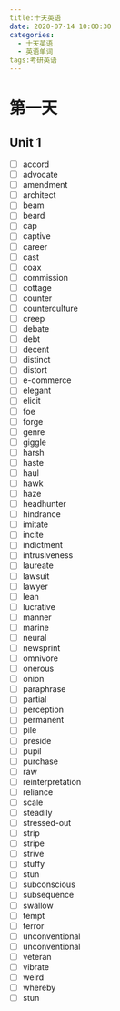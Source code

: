 ```yaml
---
title:十天英语
date: 2020-07-14 10:00:30
categories:
  - 十天英语
  - 英语单词
tags:考研英语
---
```

# 第一天
## Unit 1
- [ ] accord
- [ ] advocate
- [ ] amendment
- [ ] architect
- [ ] beam
- [ ] beard
- [ ] cap
- [ ] captive
- [ ] career
- [ ] cast
- [ ] coax
- [ ] commission
- [ ] cottage
- [ ] counter
- [ ] counterculture
- [ ] creep
- [ ] debate
- [ ] debt
- [ ] decent
- [ ] distinct
- [ ] distort
- [ ] e-commerce
- [ ] elegant
- [ ] elicit
- [ ] foe
- [ ] forge
- [ ] genre
- [ ] giggle
- [ ] harsh
- [ ] haste
- [ ] haul
- [ ] hawk
- [ ] haze
- [ ] headhunter
- [ ] hindrance
- [ ] imitate
- [ ] incite
- [ ] indictment
- [ ] intrusiveness
- [ ] laureate
- [ ] lawsuit
- [ ] lawyer
- [ ] lean
- [ ] lucrative
- [ ] manner
- [ ] marine
- [ ] neural
- [ ] newsprint
- [ ] omnivore
- [ ] onerous
- [ ] onion
- [ ] paraphrase
- [ ] partial
- [ ] perception
- [ ] permanent
- [ ] pile
- [ ] preside
- [ ] pupil
- [ ] purchase
- [ ] raw
- [ ] reinterpretation
- [ ] reliance
- [ ] scale
- [ ] steadily
- [ ] stressed-out
- [ ] strip
- [ ] stripe
- [ ] strive
- [ ] stuffy
- [ ] stun
- [ ] subconscious
- [ ] subsequence
- [ ] swallow
- [ ] tempt
- [ ] terror
- [ ] unconventional
- [ ] unconventional
- [ ] veteran
- [ ] vibrate
- [ ] weird
- [ ] whereby
- [ ] stun
